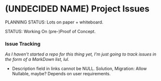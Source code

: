 # (UNDECIDED NAME) Project Issues

PLANNING STATUS: Lots on paper + whiteboard.

STATUS: Working On (pre-)Proof of Concept.

### Issue Tracking

*As I haven't started a repo for this thing yet, I'm just going to track issues in the form of a MarkDown list, lul.*

* Description field in links cannot be NULL. Solution, Migration: Allow Nullable, maybe? Depends on user requirements.
